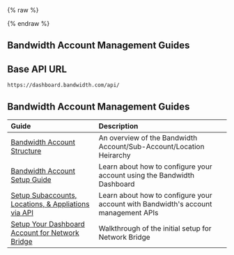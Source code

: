 {% raw %}
<section class="accountManagementGuides">
{% endraw %}

# Bandwidth Account Management Guides

## Base API URL
`https://dashboard.bandwidth.com/api/`

## Bandwidth Account Management Guides

| Guide                                                                                  | Description                                                                        |
|:---------------------------------------------------------------------------------------|:-----------------------------------------------------------------------------------|
| [Bandwidth Account Structure](bandwidthAccountStructure.md)                            | An overview of the Bandwidth Account/Sub-Account/Location Heirarchy                |
| [Bandwidth Account Setup Guide](bandwidthAccountSetupGuide.md)                         | Learn about how to configure your account using the Bandwidth Dashboard            |
| [Setup Subaccounts, Locations, & Appliations via API](programmaticApplicationSetup.md) | Learn about how to configure your account with Bandwidth's account management APIs |
| [Setup Your Dashboard Account for Network Bridge](setupNetworkBridge.md)               | Walkthrough of the initial setup for Network Bridge                                |
